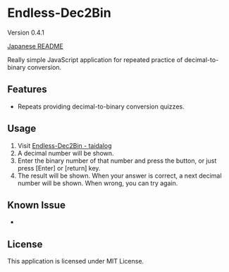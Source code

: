 # Endless-Dec2Bin

Version 0.4.1

[Japanese README](README.ja.md)

Really simple JavaScript application for repeated practice of decimal-to-binary conversion.

## Features

- Repeats providing decimal-to-binary conversion quizzes.


## Usage

1. Visit [Endless-Dec2Bin - taidalog](http://taidalog.html.xdomain.jp/)
1. A decimal number will be shown.
1. Enter the binary number of that number and press the button, or just press [Enter] or [return] key.
1. The result will be shown. When your answer is correct, a next decimal number will be shown. When wrong, you can try again.


## Known Issue

- 


## License

This application is licensed under MIT License.
